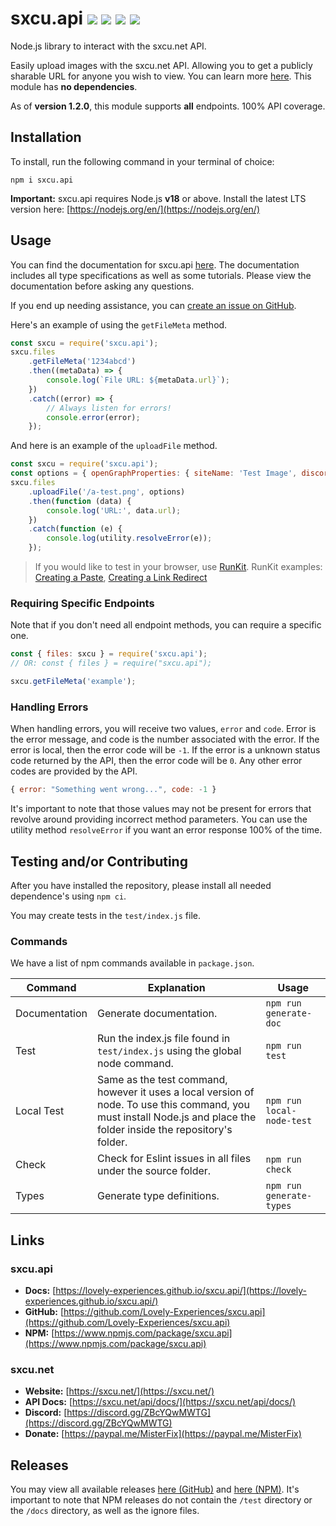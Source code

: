 # sxcu.api ![](https://img.shields.io/github/v/release/lovely-experiences/sxcu.api?style=flat-square) ![](https://img.shields.io/npm/v/sxcu.api?style=flat-square) ![](https://img.shields.io/github/package-json/v/lovely-experiences/sxcu.api?style=flat-square) ![](https://img.shields.io/github/license/lovely-experiences/sxcu.api?style=flat-square)

Node.js library to interact with the sxcu.net API.

Easily upload images with the sxcu.net API. Allowing you to get a publicly sharable URL for anyone you wish to view. You can learn more [here](https://sxcu.net/). This module has **no dependencies**.

As of **version 1.2.0**, this module supports **all** endpoints. 100% API coverage.

## Installation

To install, run the following command in your terminal of choice:

```console
npm i sxcu.api
```

**Important:** sxcu.api requires Node.js **v18** or above. Install the latest LTS version here: [https://nodejs.org/en/](https://nodejs.org/en/)

## Usage

You can find the documentation for sxcu.api [here](https://lovely-experiences.github.io/sxcu.api/). The documentation includes all type specifications as well as some tutorials. Please view the documentation before asking any questions.

If you end up needing assistance, you can [create an issue on GitHub](https://github.com/Lovely-Experiences/sxcu.api/issues/new).

Here's an example of using the `getFileMeta` method.

```js
const sxcu = require('sxcu.api');
sxcu.files
    .getFileMeta('1234abcd')
    .then((metaData) => {
        console.log(`File URL: ${metaData.url}`);
    })
    .catch((error) => {
        // Always listen for errors!
        console.error(error);
    });
```

And here is an example of the `uploadFile` method.

```js
const sxcu = require('sxcu.api');
const options = { openGraphProperties: { siteName: 'Test Image', discordHideUrl: false } };
sxcu.files
    .uploadFile('/a-test.png', options)
    .then(function (data) {
        console.log('URL:', data.url);
    })
    .catch(function (e) {
        console.log(utility.resolveError(e));
    });
```

> If you would like to test in your browser, use [RunKit](https://npm.runkit.com/sxcu.api). RunKit examples: [Creating a Paste](https://runkit.com/embed/h7h32ibjf5t5), [Creating a Link Redirect](https://runkit.com/embed/bivumop1mkbf)

### Requiring Specific Endpoints

Note that if you don't need all endpoint methods, you can require a specific one.

```js
const { files: sxcu } = require('sxcu.api');
// OR: const { files } = require("sxcu.api");

sxcu.getFileMeta('example');
```

### Handling Errors

When handling errors, you will receive two values, `error` and `code`. Error is the error message, and code is the number associated with the error. If the error is local, then the error code will be `-1`. If the error is a unknown status code returned by the API, then the error code will be `0`. Any other error codes are provided by the API.

```js
{ error: "Something went wrong...", code: -1 }
```

It's important to note that those values may not be present for errors that revolve around providing incorrect method parameters. You can use the utility method `resolveError` if you want an error response 100% of the time.

## Testing and/or Contributing

After you have installed the repository, please install all needed dependence's using `npm ci`.

You may create tests in the `test/index.js` file.

### Commands

We have a list of npm commands available in `package.json`.

| Command       | Explanation                                                                                                                                                           | Usage                     |
| ------------- | --------------------------------------------------------------------------------------------------------------------------------------------------------------------- | ------------------------- |
| Documentation | Generate documentation.                                                                                                                                               | `npm run generate-doc`    |
| Test          | Run the index.js file found in `test/index.js` using the global node command.                                                                                         | `npm run test`            |
| Local Test    | Same as the test command, however it uses a local version of node. To use this command, you must install Node.js and place the folder inside the repository's folder. | `npm run local-node-test` |
| Check         | Check for Eslint issues in all files under the source folder.                                                                                                         | `npm run check`           |
| Types         | Generate type definitions.                                                                                                                                            | `npm run generate-types`  |

## Links

### sxcu.api

-   **Docs:** [https://lovely-experiences.github.io/sxcu.api/](https://lovely-experiences.github.io/sxcu.api/)
-   **GitHub:** [https://github.com/Lovely-Experiences/sxcu.api](https://github.com/Lovely-Experiences/sxcu.api)
-   **NPM:** [https://www.npmjs.com/package/sxcu.api](https://www.npmjs.com/package/sxcu.api)

### sxcu.net

-   **Website:** [https://sxcu.net/](https://sxcu.net/)
-   **API Docs:** [https://sxcu.net/api/docs/](https://sxcu.net/api/docs/)
-   **Discord:** [https://discord.gg/ZBcYQwMWTG](https://discord.gg/ZBcYQwMWTG)
-   **Donate:** [https://paypal.me/MisterFix](https://paypal.me/MisterFix)

## Releases

You may view all available releases [here (GitHub)](https://github.com/Lovely-Experiences/sxcu.api/releases) and [here (NPM)](https://www.npmjs.com/package/sxcu.api?activeTab=versions). It's important to note that NPM releases do not contain the `/test` directory or the `/docs` directory, as well as the ignore files.

